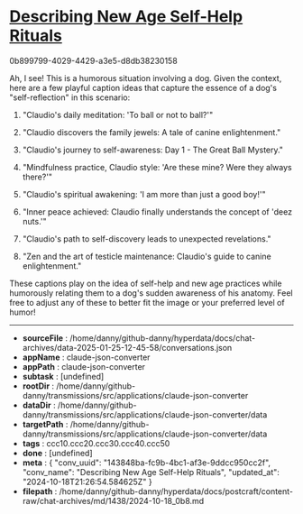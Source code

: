 # [Describing New Age Self-Help Rituals](https://claude.ai/chat/143848ba-fc9b-4bc1-af3e-9ddcc950cc2f)

0b899799-4029-4429-a3e5-d8db38230158

 Ah, I see! This is a humorous situation involving a dog. Given the context, here are a few playful caption ideas that capture the essence of a dog's "self-reflection" in this scenario:

1. "Claudio's daily meditation: 'To ball or not to ball?'"

2. "Claudio discovers the family jewels: A tale of canine enlightenment."

3. "Claudio's journey to self-awareness: Day 1 - The Great Ball Mystery."

4. "Mindfulness practice, Claudio style: 'Are these mine? Were they always there?'"

5. "Claudio's spiritual awakening: 'I am more than just a good boy!'"

6. "Inner peace achieved: Claudio finally understands the concept of 'deez nuts.'"

7. "Claudio's path to self-discovery leads to unexpected revelations."

8. "Zen and the art of testicle maintenance: Claudio's guide to canine enlightenment."

These captions play on the idea of self-help and new age practices while humorously relating them to a dog's sudden awareness of his anatomy. Feel free to adjust any of these to better fit the image or your preferred level of humor!

---

* **sourceFile** : /home/danny/github-danny/hyperdata/docs/chat-archives/data-2025-01-25-12-45-58/conversations.json
* **appName** : claude-json-converter
* **appPath** : claude-json-converter
* **subtask** : [undefined]
* **rootDir** : /home/danny/github-danny/transmissions/src/applications/claude-json-converter
* **dataDir** : /home/danny/github-danny/transmissions/src/applications/claude-json-converter/data
* **targetPath** : /home/danny/github-danny/transmissions/src/applications/claude-json-converter/data
* **tags** : ccc10.ccc20.ccc30.ccc40.ccc50
* **done** : [undefined]
* **meta** : {
  "conv_uuid": "143848ba-fc9b-4bc1-af3e-9ddcc950cc2f",
  "conv_name": "Describing New Age Self-Help Rituals",
  "updated_at": "2024-10-18T21:26:54.584625Z"
}
* **filepath** : /home/danny/github-danny/hyperdata/docs/postcraft/content-raw/chat-archives/md/1438/2024-10-18_0b8.md